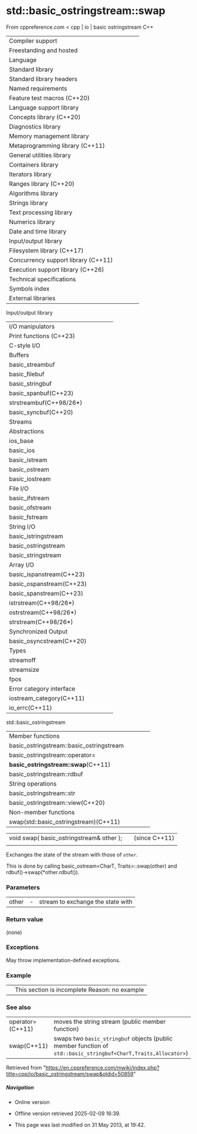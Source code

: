 # std::basic_ostringstream::swap

From cppreference.com
< cpp‎ | io‎ | basic ostringstream
C++

|  |  |  |  |  |
| --- | --- | --- | --- | --- |
| Compiler support | | | | |
| Freestanding and hosted | | | | |
| Language | | | | |
| Standard library | | | | |
| Standard library headers | | | | |
| Named requirements | | | | |
| Feature test macros (C++20) | | | | |
| Language support library | | | | |
| Concepts library (C++20) | | | | |
| Diagnostics library | | | | |
| Memory management library | | | | |
| Metaprogramming library (C++11) | | | | |
| General utilities library | | | | |
| Containers library | | | | |
| Iterators library | | | | |
| Ranges library (C++20) | | | | |
| Algorithms library | | | | |
| Strings library | | | | |
| Text processing library | | | | |
| Numerics library | | | | |
| Date and time library | | | | |
| Input/output library | | | | |
| Filesystem library (C++17) | | | | |
| Concurrency support library (C++11) | | | | |
| Execution support library (C++26) | | | | |
| Technical specifications | | | | |
| Symbols index | | | | |
| External libraries | | | | |

Input/output library

|  |  |  |  |  |
| --- | --- | --- | --- | --- |
| I/O manipulators | | | | |
| Print functions (C++23) | | | | |
| C-style I/O | | | | |
| Buffers | | | | |
| basic_streambuf | | | | |
| basic_filebuf | | | | |
| basic_stringbuf | | | | |
| basic_spanbuf(C++23) | | | | |
| strstreambuf(C++98/26\*) | | | | |
| basic_syncbuf(C++20) | | | | |
| Streams | | | | |
| Abstractions | | | | |
| ios_base | | | | |
| basic_ios | | | | |
| basic_istream | | | | |
| basic_ostream | | | | |
| basic_iostream | | | | |
| File I/O | | | | |
| basic_ifstream | | | | |
| basic_ofstream | | | | |
| basic_fstream | | | | |
| String I/O | | | | |
| basic_istringstream | | | | |
| basic_ostringstream | | | | |
| basic_stringstream | | | | |
| Array I/O | | | | |
| basic_ispanstream(C++23) | | | | |
| basic_ospanstream(C++23) | | | | |
| basic_spanstream(C++23) | | | | |
| istrstream(C++98/26\*) | | | | |
| ostrstream(C++98/26\*) | | | | |
| strstream(C++98/26\*) | | | | |
| Synchronized Output | | | | |
| basic_osyncstream(C++20) | | | | |
| Types | | | | |
| streamoff | | | | |
| streamsize | | | | |
| fpos | | | | |
| Error category interface | | | | |
| iostream_category(C++11) | | | | |
| io_errc(C++11) | | | | |

std::basic_ostringstream

|  |  |  |  |  |
| --- | --- | --- | --- | --- |
| Member functions | | | | |
| basic_ostringstream::basic_ostringstream | | | | |
| basic_ostringstream::operator= | | | | |
| ****basic_ostringstream::swap****(C++11) | | | | |
| basic_ostringstream::rdbuf | | | | |
| String operations | | | | |
| basic_ostringstream::str | | | | |
| basic_ostringstream::view(C++20) | | | | |
| Non-member functions | | | | |
| swap(std::basic_ostringstream)(C++11) | | | | |

|  |  |  |
| --- | --- | --- |
| void swap( basic_ostringstream& other ); |  | (since C++11) |
|  |  |  |

Exchanges the state of the stream with those of `other`.

This is done by calling basic_ostream<CharT, Traits>::swap(other) and rdbuf()->swap(\*other.rdbuf()).

### Parameters

|  |  |  |
| --- | --- | --- |
| other | - | stream to exchange the state with |

### Return value

(none)

### Exceptions

May throw implementation-defined exceptions.

### Example

|  |  |
| --- | --- |
|  | This section is incomplete Reason: no example |

### See also

|  |  |
| --- | --- |
| operator=(C++11) | moves the string stream   (public member function) |
| swap(C++11) | swaps two `basic_stringbuf` objects   (public member function of `std::basic_stringbuf<CharT,Traits,Allocator>`) |

Retrieved from "<https://en.cppreference.com/mwiki/index.php?title=cpp/io/basic_ostringstream/swap&oldid=50859>"

##### Navigation

- Online version
- Offline version retrieved 2025-02-09 16:39.

- This page was last modified on 31 May 2013, at 19:42.